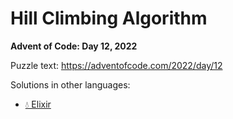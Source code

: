 # Hill Climbing Algorithm

**Advent of Code: Day 12, 2022**

Puzzle text: <https://adventofcode.com/2022/day/12>

Solutions in other languages:

- [💧 Elixir](../../../elixir/lib/2022/12_hill_climbing_algorithm/README.md)
